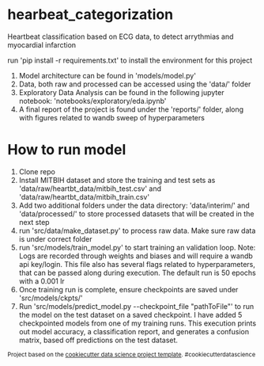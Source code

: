 hearbeat_categorization
==============================

Heartbeat classification based on ECG data, to detect arrythmias and myocardial infarction

run 'pip install -r requirements.txt' to install the environment for this project

1) Model architecture can be found in 'models/model.py'
2) Data, both raw and processed can be accessed using the 'data/' folder
3) Exploratory Data Analysis can be found in the following jupyter notebook: 'notebooks/exploratory/eda.ipynb'
4) A final report of the project is found under the 'reports/' folder, along with figures related to wandb sweep of hyperparameters


# How to run model
1) Clone repo
2) Install MITBIH dataset and store the training and test sets as 'data/raw/heartbt_data/mitbih_test.csv' and 'data/raw/heartbt_data/mitbih_train.csv'
3) Add two additional folders under the data directory: 'data/interim/' and 'data/processed/' to store processed datasets that will be created in the next step
4) run 'src/data/make_dataset.py' to process raw data. Make sure raw data is under correct folder
5) run 'src/models/train_model.py' to start training an validation loop. Note: Logs are recorded through weights and biases and will require a wandb api key/login. This file also has several flags related to hyperparameters, that can be passed along during execution. The default run is 50 epochs with a 0.001 lr
6) Once training run is complete, ensure checkpoints are saved under 'src/models/ckpts/'
7) Run 'src/models/predict_model.py --checkpoint_file "pathToFile"' to run the model on the test dataset on a saved checkpoint. I have added 5 checkpointed models from one of my training runs. This execution prints out model accuracy, a classification report, and generates a confusion matrix, based off predictions on the test dataset.
<p><small>Project based on the <a target="_blank" href="https://drivendata.github.io/cookiecutter-data-science/">cookiecutter data science project template</a>. #cookiecutterdatascience</small></p>
